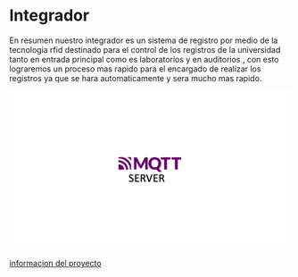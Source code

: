 # Integrador
En resumen nuestro integrador es un sistema de registro por medio de la tecnologia rfid destinado para el control de los registros de la universidad tanto en entrada principal como es laboratorios  y en auditorios
, con esto lograremos un proceso mas rapido para el encargado de realizar los registros ya que se hara automaticamente y sera mucho mas rapido.

![Imagen del proyecto](https://github.com/YanezNet/Integrador/blob/main/mqtt.gif)

[informacion del proyecto](https://github.com/YanezNet/Integrador/blob/main/Documento_PI.pdf)
